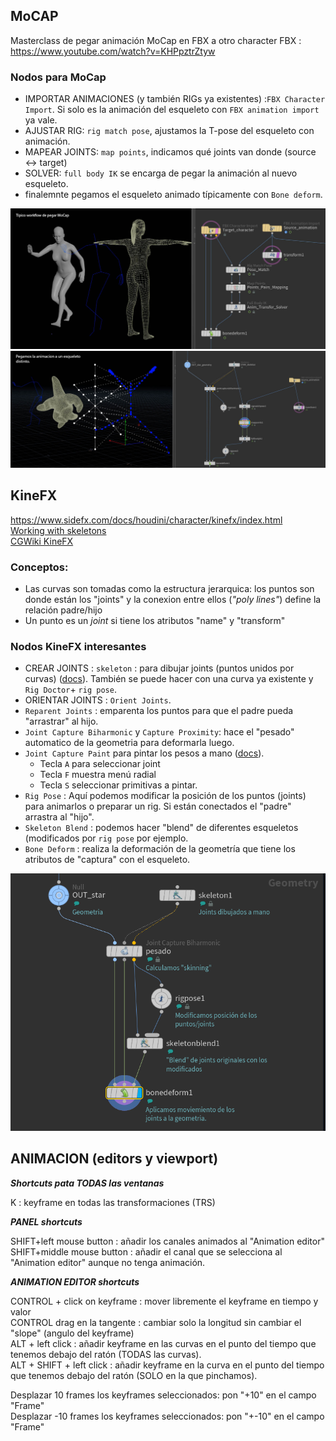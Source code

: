 ## MoCAP

Masterclass de pegar animación MoCap en FBX a otro character FBX :  https://www.youtube.com/watch?v=KHPpztrZtyw

### Nodos para MoCap
- IMPORTAR ANIMACIONES (y también RIGs ya existentes) :`FBX Character Import`. Si solo es la animación del esqueleto con `FBX animation import` ya vale.
- AJUSTAR RIG: `rig match pose`, ajustamos la T-pose del esqueleto con animación. 
- MAPEAR JOINTS: `map points`, indicamos qué joints van donde (source <-> target)
- SOLVER: `full body IK` se encarga de pegar la animación al nuevo esqueleto.
- finalemnte pegamos el esqueleto animado típicamente con `Bone deform`.

![MoCap mapping example](./images/MoCap_workflow_1.jpg)
![MoCap mapping example](./images/MoCap_remapping.jpg)

## KineFX
https://www.sidefx.com/docs/houdini/character/kinefx/index.html   
[Working with skeletons](https://www.sidefx.com/docs/houdini/character/kinefx/skeletons.html#creatingskels)   
[CGWiki KineFX](https://www.tokeru.com/cgwiki/HoudiniKinefx.html)   
### Conceptos:
- Las curvas son tomadas como la estructura jerarquica: los puntos son donde están los "joints" y la conexion entre ellos (*"poly lines"*) define la relación padre/hijo
- Un punto es un *joint* si tiene los  atributos "name" y "transform"


### Nodos KineFX interesantes

- CREAR JOINTS : `skeleton` : para dibujar joints (puntos unidos por curvas) ([docs](https://www.sidefx.com/docs/houdini/character/kinefx/skeletons.html#creatingskels)). También se puede hacer con una curva ya existente y `Rig Doctor`+ `rig pose`.
- ORIENTAR JOINTS : `Orient Joints`.
- `Reparent Joints` : emparenta los puntos para que el padre pueda "arrastrar" al hijo.
- `Joint Capture Biharmonic` y `Capture Proximity`: hace el "pesado" automatico de la geometria para deformarla luego.
- `Joint Capture Paint`  para pintar los pesos a mano ([docs](https://www.sidefx.com/docs/houdini/nodes/sop/kinefx--jointcapturepaint.html)).
   - Tecla `A` para seleccionar joint
   - Tecla `F` muestra menú radial
   - Tecla `S` seleccionar primitivas a pintar.
- `Rig Pose` : Aquí podemos modificar la posición de los puntos (joints) para animarlos o preparar un rig. Si están conectados el "padre" arrastra al "hijo".
- `Skeleton Blend` : podemos hacer "blend" de diferentes esqueletos (modificados por `rig pose` por ejemplo.
- `Bone Deform` : realiza la deformación de la geometría que tiene los atributos de "captura" con el esqueleto.

![Biharmonic capture example](./images/Biharmonic_capture.png)

## ANIMACION (editors y viewport)    

***Shortcuts pata TODAS las ventanas***   

K : keyframe en todas las transformaciones (TRS)


***PANEL shortcuts***   

SHIFT+left mouse button : añadir los canales animados al "Animation editor"   
SHIFT+middle mouse button : añadir el canal que se selecciona al "Animation editor" aunque no tenga animación.   

***ANIMATION EDITOR shortcuts***   
   
CONTROL + click on keyframe : mover libremente el keyframe en tiempo y valor   
CONTROL drag en la tangente : cambiar solo la longitud sin cambiar el "slope" (angulo del keyframe)   
ALT + left click : añadir keyframe en las curvas en el punto del tiempo que tenemos debajo del ratón (TODAS las curvas).   
ALT + SHIFT + left click : añadir keyframe en la curva en el punto del tiempo que tenemos debajo del ratón (SOLO en la que pinchamos).   

Desplazar 10 frames los keyframes seleccionados: pon "+10" en el campo "Frame"   
Desplazar -10 frames los keyframes seleccionados: pon "+-10" en el campo "Frame"   
